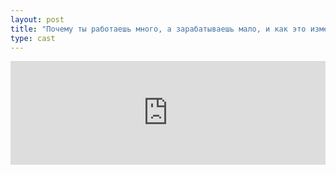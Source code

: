 ```yaml
---
layout: post
title: "Почему ты работаешь много, а зарабатываешь мало, и как это изменить"
type: cast
---
```


<iframe width="100%" height="166" scrolling="no" frameborder="no" src="https://w.soundcloud.com/player/?url=https%3A//api.soundcloud.com/tracks/209309636&amp;color=ff5500&amp;auto_play=false&amp;hide_related=false&amp;show_comments=true&amp;show_user=true&amp;show_reposts=false"></iframe>